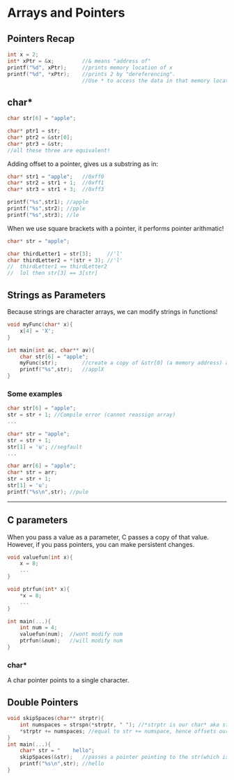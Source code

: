 # Arrays and Pointers

## Pointers Recap

```c
int x = 2;
int* xPtr = &x;         //& means "address of"
printf("%d", xPtr);     //prints memory location of x
printf("%d", *xPtr);    //prints 2 by "dereferencing".
                        //Use * to access the data in that memory location. ("dereferencing")
```

## char*

```c
char str[6] = "apple";

char* ptr1 = str;
char* ptr2 = &str[0];
char* ptr3 = &str;
//all these three are equivalent!
```

Adding offset to a pointer, gives us a substring as in:
```c
char* str1 = "apple";   //0xff0
char* str2 = str1 + 1;  //0xff1
char* str3 = str1 + 3;  //0xff3

printf("%s",str1); //apple
printf("%s",str2); //pple
printf("%s",str3); //le
```

When we use square brackets with a pointer, it performs pointer arithmatic!

```c
char* str = "apple";

char thirdLetter1 = str[3];     //'l'
char thirdLetter2 = *(str + 3); //'l'
//  thirdLetter1 == thirdLetter2
//  lol then str[3] == 3[str]
```

## Strings as Parameters

Because strings are character arrays, we can modify strings in functions!

```c
void myFunc(char* x){
    x[4] = 'X';
}

int main(int ac, char** av){
    char str[6] = "apple";
    myFunc(str);        //create a copy of &str[0] (a memory address) and pass to the function
    printf("%s",str);   //applX
}
```

### Some examples

```c
char str[6] = "apple";
str = str + 1; //Compile error (cannot reassign array)
...
```

```c
char* str = "apple";
str = str + 1;
str[1] = 'u'; //segfault
...
```

```c
char arr[6] = "apple";
char* str = arr;
str = str + 1;
str[1] = 'u';
printf("%s\n",str); //pule
```

----------

## C parameters

When you pass a value as a parameter, C passes a copy of that value.
However, if you pass pointers, you can make persistent changes.

```c
void valuefun(int x){
    x = 8;
    ...
}

void ptrfun(int* x){
    *x = 8;
    ...
}

int main(...){
    int num = 4;
    valuefun(num);  //wont modify num
    ptrfun(&num);   //will modify num
}
```

### char*

A char pointer points to a single character.

## Double Pointers

```c
void skipSpaces(char** strptr){
    int numspaces = strspn(*strptr, " "); //*strptr is our char* aka string.
    *strptr += numspaces; //equal to str += numspace, hence offsets our string!
}
int main(...){
    char* str = "    hello";
    skipSpaces(&str);   //passes a pointer pointing to the str(which is a char pointer)
    printf("%s\n",str); //hello
}
```
